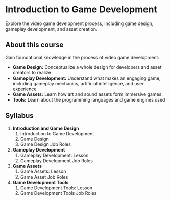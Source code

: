 # Introduction to Game Development

Explore the video game development process, including game design, gameplay development, and asset creation.

## About this course

Gain foundational knowledge in the process of video game development:

* **Game Design:** Conceptualize a whole design for developers and asset creators to realize
* **Gameplay Development:** Understand what makes an engaging game, including gameplay mechanics, artificial
  intelligence, and user experience
* **Game Assets:** Learn how art and sound assets form immersive games.
* **Tools:** Learn about the programming languages and game engines used

## Syllabus

1. **Introduction and Game Design**
    1. Introduction to Game Development
    2. Game Design
    3. Game Design Job Roles
2. **Gameplay Development**
    1. Gameplay Development: Lesson
    2. Gameplay Development Job Roles
3. **Game Assets**
    1. Game Assets: Lesson
    2. Game Asset Job Roles
4. **Game Development Tools**
    1. Game Development Tools: Lesson
    2. Game Development Tools Job Roles
